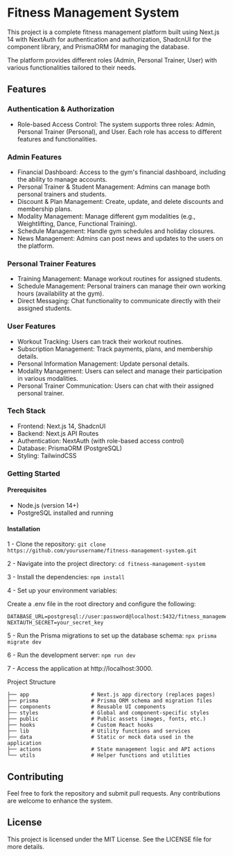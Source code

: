 # Fitness Management System
This project is a complete fitness management platform built using Next.js 14 with NextAuth for authentication and authorization, ShadcnUI for the component library, and PrismaORM for managing the database.

The platform provides different roles (Admin, Personal Trainer, User) with various functionalities tailored to their needs.

## Features
### Authentication & Authorization
  - Role-based Access Control: The system supports three roles: Admin, Personal Trainer (Personal), and User. Each role has access to different features and functionalities.

### Admin Features
  - Financial Dashboard: Access to the gym's financial dashboard, including the ability to manage accounts.
  - Personal Trainer & Student Management: Admins can manage both personal trainers and students.
  - Discount & Plan Management: Create, update, and delete discounts and membership plans.
  - Modality Management: Manage different gym modalities (e.g., Weightlifting, Dance, Functional Training).
  - Schedule Management: Handle gym schedules and holiday closures.
  - News Management: Admins can post news and updates to the users on the platform.

### Personal Trainer Features
  - Training Management: Manage workout routines for assigned students.
  - Schedule Management: Personal trainers can manage their own working hours (availability at the gym).
  - Direct Messaging: Chat functionality to communicate directly with their assigned students.

### User Features
  - Workout Tracking: Users can track their workout routines.
  - Subscription Management: Track payments, plans, and membership details.
  - Personal Information Management: Update personal details.
  - Modality Management: Users can select and manage their participation in various modalities.
  - Personal Trainer Communication: Users can chat with their assigned personal trainer.

### Tech Stack
  - Frontend: Next.js 14, ShadcnUI
  - Backend: Next.js API Routes
  - Authentication: NextAuth (with role-based access control)
  - Database: PrismaORM (PostgreSQL)
  - Styling: TailwindCSS

### Getting Started
#### Prerequisites
  - Node.js (version 14+)
  - PostgreSQL installed and running

#### Installation
  1 - Clone the repository:
```git clone https://github.com/yourusername/fitness-management-system.git```

  2 - Navigate into the project directory:
```cd fitness-management-system```

  3 - Install the dependencies:
```npm install```

  4 - Set up your environment variables:

  Create a .env file in the root directory and configure the following:

```
DATABASE_URL=postgresql://user:password@localhost:5432/fitness_management
NEXTAUTH_SECRET=your_secret_key
```
  5 - Run the Prisma migrations to set up the database schema:
```npx prisma migrate dev```

  6 - Run the development server:
```npm run dev```

  7 - Access the application at http://localhost:3000.

Project Structure
```
├── app                    # Next.js app directory (replaces pages)
├── prisma                 # Prisma ORM schema and migration files
├── components             # Reusable UI components
├── styles                 # Global and component-specific styles
├── public                 # Public assets (images, fonts, etc.)
├── hooks                  # Custom React hooks
├── lib                    # Utility functions and services
├── data                   # Static or mock data used in the application
├── actions                # State management logic and API actions
└── utils                  # Helper functions and utilities
```

## Contributing
Feel free to fork the repository and submit pull requests. Any contributions are welcome to enhance the system.

## License
This project is licensed under the MIT License. See the LICENSE file for more details.
